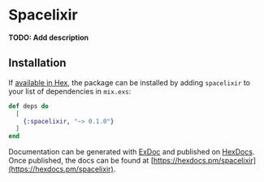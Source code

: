 # Spacelixir

**TODO: Add description**

## Installation

If [available in Hex](https://hex.pm/docs/publish), the package can be installed
by adding `spacelixir` to your list of dependencies in `mix.exs`:

```elixir
def deps do
  [
    {:spacelixir, "~> 0.1.0"}
  ]
end
```

Documentation can be generated with [ExDoc](https://github.com/elixir-lang/ex_doc)
and published on [HexDocs](https://hexdocs.pm). Once published, the docs can
be found at [https://hexdocs.pm/spacelixir](https://hexdocs.pm/spacelixir).
